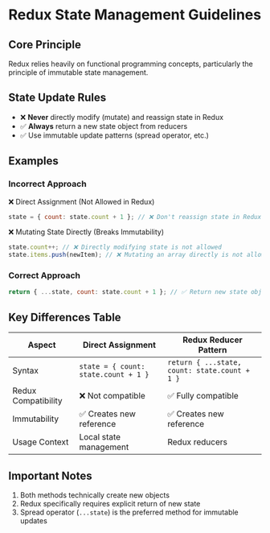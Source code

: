 # Redux State Management Guidelines

## Core Principle
Redux relies heavily on functional programming concepts, particularly the principle of immutable state management.

## State Update Rules
- ❌ **Never** directly modify (mutate) and reassign state in Redux
- ✅ **Always** return a new state object from reducers
- ✅ Use immutable update patterns (spread operator, etc.)

## Examples

### Incorrect Approach
❌ Direct Assignment (Not Allowed in Redux)
```javascript
state = { count: state.count + 1 }; // ❌ Don't reassign state in Redux
```
❌ Mutating State Directly (Breaks Immutability)
```javascript
state.count++; // ❌ Directly modifying state is not allowed
state.items.push(newItem); // ❌ Mutating an array directly is not allowed
```

### Correct Approach
```javascript
return { ...state, count: state.count + 1 }; // ✅ Return new state object
```

## Key Differences Table

| Aspect | Direct Assignment | Redux Reducer Pattern |
|--------|------------------|----------------------|
| Syntax | `state = { count: state.count + 1 }` | `return { ...state, count: state.count + 1 }` |
| Redux Compatibility | ❌ Not compatible | ✅ Fully compatible |
| Immutability | ✅ Creates new reference | ✅ Creates new reference |
| Usage Context | Local state management | Redux reducers |

## Important Notes
1. Both methods technically create new objects
2. Redux specifically requires explicit return of new state
3. Spread operator (`...state`) is the preferred method for immutable updates
